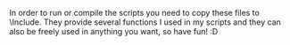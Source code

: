 In order to run or compile the scripts you need to copy these files to <your AutoIt install folder>\Include.
They provide several functions I used in my scripts and they can also be freely used in anything you want, so have fun! :D
